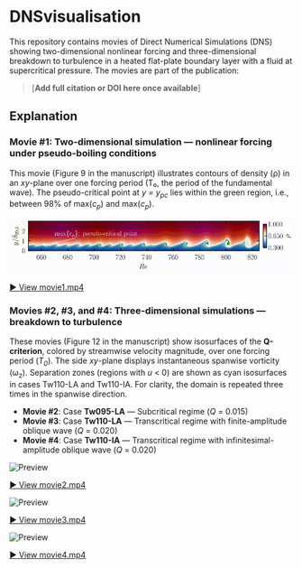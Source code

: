 # DNSvisualisation

This repository contains movies of Direct Numerical Simulations (DNS) showing two-dimensional nonlinear forcing and three-dimensional breakdown to turbulence in a heated flat-plate boundary layer with a fluid at supercritical pressure. The movies are part of the publication:

> [**Add full citation or DOI here once available**]

## Explanation

### Movie #1: Two-dimensional simulation — nonlinear forcing under pseudo-boiling conditions

This movie (Figure 9 in the manuscript) illustrates contours of density (ρ) in an *xy*-plane over one forcing period (T₀, the period of the fundamental wave). The pseudo-critical point at *y = y<sub>pc</sub>* lies within the green region, i.e., between 98% of max(*c<sub>p</sub>*) and max(*c<sub>p</sub>*).

![Preview](Movie1.gif)

[▶️ View movie1.mp4](movies/Movie1.mp4)

### Movies #2, #3, and #4: Three-dimensional simulations — breakdown to turbulence

These movies (Figure 12 in the manuscript) show isosurfaces of the **Q-criterion**, colored by streamwise velocity magnitude, over one forcing period (*T<sub>0*). The side *xy*-plane displays instantaneous spanwise vorticity (ω<sub>z</sub>). Separation zones (regions with *u* < 0) are shown as cyan isosurfaces in cases Tw110-LA and Tw110-IA. For clarity, the domain is repeated three times in the spanwise direction.

- **Movie #2**: Case **Tw095-LA** — Subcritical regime (*Q* = 0.015)
- **Movie #3**: Case **Tw110-LA** — Transcritical regime with finite-amplitude oblique wave (*Q* = 0.020)
- **Movie #4**: Case **Tw110-IA** — Transcritical regime with infinitesimal-amplitude oblique wave (*Q* = 0.020)

![Preview](Movie2.gif)

[▶️ View movie2.mp4](movies/Movie2.mp4)

![Preview](Movie3.gif)

[▶️ View movie3.mp4](movies/Movie3.mp4)

![Preview](Movie4.gif)

[▶️ View movie4.mp4](movies/Movie4.mp4)